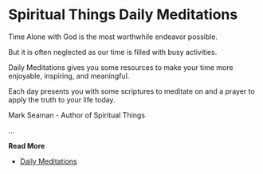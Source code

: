 # Spiritual Things Daily Meditations


Time Alone with God is the most worthwhile endeavor possible.

But it is often neglected as our time is filled with busy activities.

Daily Meditations gives you some resources to make your time more enjoyable, inspiring, and meaningful.

Each day presents you with some scriptures to meditate on and a prayer to apply the truth to your life today.

Mark Seaman - Author of Spiritual Things

...

**Read More**

* [Daily Meditations](https://spiritual-things.org/blog/Index)


